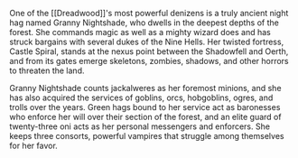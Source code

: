 One of the [[Dreadwood]]'s most powerful denizens is a truly ancient night hag named Granny Nightshade, who dwells in the deepest depths of the forest. She commands magic as well as a mighty wizard does and has struck bargains with several dukes of the Nine Hells. Her twisted fortress, Castle Spiral, stands at the nexus point between the Shadowfell and Oerth, and from its gates emerge skeletons, zombies, shadows, and other horrors to threaten the land.

Granny Nightshade counts jackalweres as her foremost minions, and she has also acquired the services of goblins, orcs, hobgoblins, ogres, and trolls over the years. Green hags bound to her service act as baronesses who enforce her will over their section of the forest, and an elite guard of twenty-three oni acts as her personal messengers and enforcers. She keeps three consorts, powerful vampires that struggle among themselves for her favor.